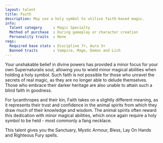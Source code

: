 ```yaml
---
layout: talent
title: Faith
description: May use a holy symbol to utilise faith-based magic.
info:
  Talent category     : Magic Specialty
  Method of purchase  : During gameplay or character creation
  Personality traits  : None
reqs:
  Required base stats : Discipline 7+, Aura 5+
  Banned traits       : Vampire, Mage, Demon and Lich
---
```


Your unshakable belief in divine powers has provided a minor focus for your own
Supernaturalis soul, allowing you to wield minor magical abilities when holding
a holy symbol.  Such faith is not possible for those who unravel the secrets of
real magic, as they are no longer able to delude themselves.  Those who embrace
their darker heritage are also unable to attain such a blind faith in goodness.

For lycanthropes and their kin, Faith takes on a slightly different meaning, as
it represents their trust and confidence in the animal spirits from which they
draw much of their knowledge and wisdom.  The animal spirits often reward this
dedication with minor magical abilities, which once again require a holy symbol
to be held - most commonly a fang necklace.

This talent gives you the Sanctuary, Mystic Armour, Bless, Lay On Hands and
Righteous Fury spells.
